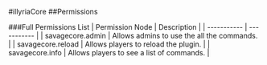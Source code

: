 #illyriaCore
##Permissions

###Full Permissions List
| Permission Node | Description |
| ----------- | ----------- |
| savagecore.admin | Allows admins to use the all the commands. |
| savagecore.reload | Allows players to reload the plugin. |
| savagecore.info | Allows players to see a list of commands. |
